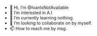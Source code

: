 - 👋 Hi, I’m @IvanIsNotAvailable
- 👀 I’m interested in A.I
- 🌱 I’m currently learning nothing.
- 💞️ I’m looking to collaborate on by myself.
- 📫 How to reach me by msg.

<!---
IvanIsNotAvailable/IvanIsNotAvailable is a ✨ special ✨ repository because its `README.md` (this file) appears on your GitHub profile.
You can click the Preview link to take a look at your changes.
--->
